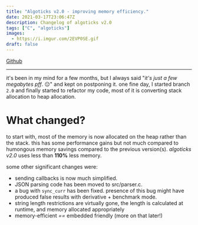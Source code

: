 ```yaml
---
title: "Algoticks v2.0 - improving memory efficiency."
date: 2021-03-17T23:06:47Z
description: Changelog of algoticks v2.0
tags: ["C", "algoticks"]
images:
  - https://i.imgur.com/2EVP0SE.gif
draft: false
---
```


[Github](https://github.com/jkotra/algoticks)

---

it's been in my mind for a few months, but I always said "*it's just a few megabytes pff*.  :expressionless:" and kept on postponing it. one fine day, I started branch `2.0` and finally started to refactor my code, most of it is converting stack allocation to heap allocation.

# What changed?


to start with, most of the memory is now allocated on the heap rather than the stack. this has some performance gains but not much compared to humongous memory savings compared to the previous version(s). *algoticks v2.0* uses less than **110%** less memory.


some other significant changes were:

* sending callbacks is now much simplified.
* JSON parsing code has been moved to src/parser.c.
* a bug with `sync_curr` has been fixed. presence of this bug might have produced false results with derivative + benchmark mode.
* string length restrictions are virtually gone, the length is calculated at runtime, and memory allocated appropriately
* memory-efficient *==* embedded friendly (more on that later!)
